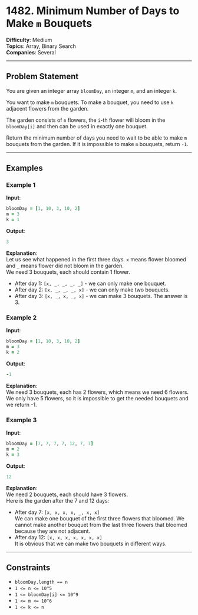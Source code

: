 # 1482. Minimum Number of Days to Make `m` Bouquets

**Difficulty**: Medium  
**Topics**: Array, Binary Search  
**Companies**: Several  

---

## Problem Statement

You are given an integer array `bloomDay`, an integer `m`, and an integer `k`.

You want to make `m` bouquets. To make a bouquet, you need to use `k` adjacent flowers from the garden.

The garden consists of `n` flowers, the `i`-th flower will bloom in the `bloomDay[i]` and then can be used in exactly one bouquet.

Return the minimum number of days you need to wait to be able to make `m` bouquets from the garden. If it is impossible to make `m` bouquets, return `-1`.

---

## Examples

### Example 1

**Input**:
```ruby
bloomDay = [1, 10, 3, 10, 2]
m = 3
k = 1
```
**Output**:
```ruby
3
```
**Explanation**:  
Let us see what happened in the first three days. `x` means flower bloomed and `_` means flower did not bloom in the garden.  
We need 3 bouquets, each should contain 1 flower.  
- After day 1: `[x, _, _, _, _]` - we can only make one bouquet.
- After day 2: `[x, _, _, _, x]` - we can only make two bouquets.
- After day 3: `[x, _, x, _, x]` - we can make 3 bouquets. The answer is 3.

### Example 2

**Input**:
```ruby
bloomDay = [1, 10, 3, 10, 2]
m = 3
k = 2
```
**Output**:
```ruby
-1
```
**Explanation**:  
We need 3 bouquets, each has 2 flowers, which means we need 6 flowers. We only have 5 flowers, so it is impossible to get the needed bouquets and we return -1.

### Example 3

**Input**:
```ruby
bloomDay = [7, 7, 7, 7, 12, 7, 7]
m = 2
k = 3
```
**Output**:
```ruby
12
```
**Explanation**:  
We need 2 bouquets, each should have 3 flowers.  
Here is the garden after the 7 and 12 days:  
- After day 7: `[x, x, x, x, _, x, x]`  
  We can make one bouquet of the first three flowers that bloomed. We cannot make another bouquet from the last three flowers that bloomed because they are not adjacent.
- After day 12: `[x, x, x, x, x, x, x]`  
  It is obvious that we can make two bouquets in different ways.

---

## Constraints

- `bloomDay.length == n`
- `1 <= n <= 10^5`
- `1 <= bloomDay[i] <= 10^9`
- `1 <= m <= 10^6`
- `1 <= k <= n`
